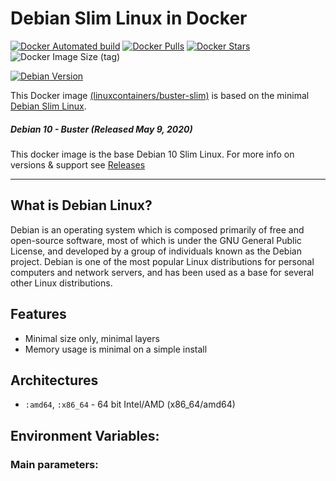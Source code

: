 # Debian Slim Linux in Docker

[![Docker Automated build](https://img.shields.io/docker/automated/linuxcontainers/buster-slim.svg?style=for-the-badge&logo=docker)](https://hub.docker.com/r/linuxcontainers/buster-slim/)
[![Docker Pulls](https://img.shields.io/docker/pulls/linuxcontainers/buster-slim.svg?style=for-the-badge&logo=docker)](https://hub.docker.com/r/linuxcontainers/buster-slim/)
[![Docker Stars](https://img.shields.io/docker/stars/linuxcontainers/buster-slim.svg?style=for-the-badge&logo=docker)](https://hub.docker.com/r/linuxcontainers/buster-slim/)
![Docker Image Size (tag)](https://img.shields.io/docker/image-size/linuxcontainers/buster-slim/latest?logo=docker&style=for-the-badge)

[![Debian Version](https://img.shields.io/badge/Debian%20version-10.10-green.svg?style=for-the-badge)](https://buster-slimlinux.org/)

This Docker image [(linuxcontainers/buster-slim)](https://hub.docker.com/r/linuxcontainers/buster-slim/) is based on the minimal [Debian Slim Linux](https://hub.docker.com/_/debian).

##### Debian 10 - Buster (Released May 9, 2020)


This docker image is the base Debian 10 Slim Linux. For more info on versions & support see [Releases](https://wiki.debian.org/DebianStable)

----

## What is Debian Linux?
Debian is an operating system which is composed primarily of free and open-source software, most of which is under the GNU General Public License, and developed by a group of individuals known as the Debian project. Debian is one of the most popular Linux distributions for personal computers and network servers, and has been used as a base for several other Linux distributions.

## Features

* Minimal size only, minimal layers
* Memory usage is minimal on a simple install

## Architectures

* ```:amd64```, ```:x86_64``` - 64 bit Intel/AMD (x86_64/amd64)

## Environment Variables:

### Main parameters:
